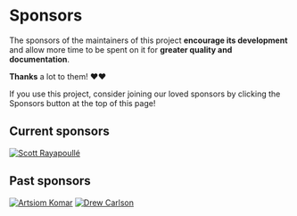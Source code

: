 # Sponsors

The sponsors of the maintainers of this project **encourage its development** and allow more time to be spent on it for **greater quality and documentation**.

**Thanks** a lot to them! ❤️❤️

If you use this project, consider joining our loved sponsors by clicking the Sponsors button at the top of this page!

## Current sponsors

[![Scott Rayapoullé](https://github.com/soulcramer.png?size=120 "Scott Rayapoullé")](https://github.com/soulcramer)

## Past sponsors

[![Artsiom Komar](https://github.com/TemMax.png?size=60 "Artsiom Komar")](https://github.com/TemMax)
[![Drew Carlson](https://github.com/DrewCarlson.png?size=60 "Drew Carlson")](https://github.com/DrewCarlson)
